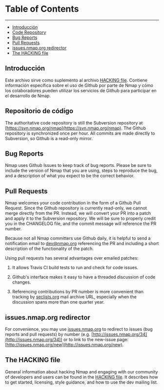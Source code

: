 # Table of Contents

---

- [Introducción](#intro)
- [Code Repository](#repo)
- [Bug Reports](#bug)
- [Pull Requests](#pr)
- [issues.nmap.org redirector](#issues)
- [The HACKING file](#hacking)

## <a name="intro"></a>Introducción

Este archivo sirve como suplemento al archivo [HACKING file](HACKING). Contiene información específica sobre el uso de Github por parte de Nmap y cómo los colaboradores pueden utilizar los servicios de Github para participar en el desarrollo de Nmap.

## <a name="repo"></a>Repositorio de código

The authoritative code repository is still the Subversion repository at [https://svn.nmap.org/nmap](https://svn.nmap.org/nmap). The Github repository is synchronized once per hour. All commits are made directly to Subversion, so Github is a read-only mirror.

## <a name="bug"></a>Bug Reports

Nmap uses Github Issues to keep track of bug reports. Please be sure to include the version of Nmap that you are using, steps to reproduce the bug, and a description of what you expect to be the correct behavior.

## <a name="pr"></a>Pull Requests

Nmap welcomes your code contribution in the form of a Github Pull Request. Since the Github repository is currently read-only, we cannot merge directly from the PR. Instead, we will convert your PR into a patch and apply it to the Subversion repository. We will be sure to properly credit you in the CHANGELOG file, and the commit message will reference the PR number.

Because not all Nmap committers use Github daily, it is helpful to send a
notification email to [dev@nmap.org](mailto:dev@nmap.org) referencing the PR and including a short
description of the functionality of the patch.

Using pull requests has several advantages over emailed patches:

1. It allows Travis CI build tests to run and check for code issues.

2. Github's interface makes it easy to have a threaded discussion of code
   changes.

3. Referencing contributions by PR number is more convenient than tracking by
   [seclists.org](http://seclists.org/) mail archive URL, especially when the discussion spans more than
   one quarter year.

## <a name="issues"></a>issues.nmap.org redirector

For convenience, you may use [issues.nmap.org](http://issues.nmap.org) to redirect to issues (bug reports and pull requests) by number (e.g. [http://issues.nmap.org/34](http://issues.nmap.org/34)) or to link to the new-issue page: [http://issues.nmap.org/new](http://issues.nmap.org/new).

## <a name="hacking"></a>The HACKING file

General information about hacking Nmap and engaging with our community of
developers and users can be found in the [HACKING file](HACKING). It describes how to get started, licensing, style guidance, and how to use the dev mailing list.
